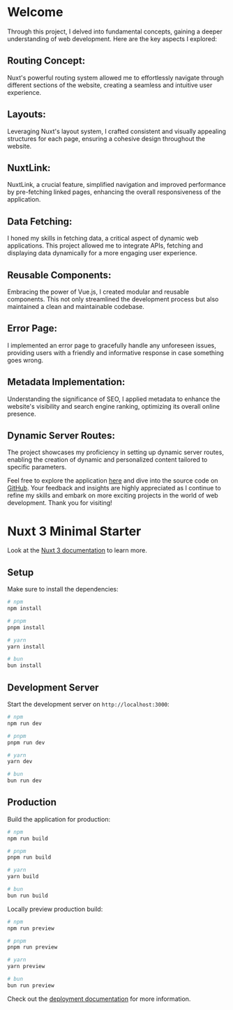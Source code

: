 # Welcome
Through this project, I delved into fundamental concepts, gaining a deeper understanding of web development. Here are the key aspects I explored:

## Routing Concept: 
Nuxt's powerful routing system allowed me to effortlessly navigate through different sections of the website, creating a seamless and intuitive user experience.

## Layouts: 
Leveraging Nuxt's layout system, I crafted consistent and visually appealing structures for each page, ensuring a cohesive design throughout the website.

## NuxtLink: 
NuxtLink, a crucial feature, simplified navigation and improved performance by pre-fetching linked pages, enhancing the overall responsiveness of the application.

## Data Fetching: 
I honed my skills in fetching data, a critical aspect of dynamic web applications. This project allowed me to integrate APIs, fetching and displaying data dynamically for a more engaging user experience.

## Reusable Components: 
Embracing the power of Vue.js, I created modular and reusable components. This not only streamlined the development process but also maintained a clean and maintainable codebase.

## Error Page: 
I implemented an error page to gracefully handle any unforeseen issues, providing users with a friendly and informative response in case something goes wrong.

## Metadata Implementation: 
Understanding the significance of SEO, I applied metadata to enhance the website's visibility and search engine ranking, optimizing its overall online presence.

## Dynamic Server Routes: 
The project showcases my proficiency in setting up dynamic server routes, enabling the creation of dynamic and personalized content tailored to specific parameters.

Feel free to explore the application [here](https://65b1d1b8d93ad412dc4b03fa--cerulean-gaufre-7d46c6.netlify.app/) and dive into the source code on [GitHub](https://github.com/Archie-study/nuxt-vue-project). Your feedback and insights are highly appreciated as I continue to refine my skills and embark on more exciting projects in the world of web development. Thank you for visiting!


# Nuxt 3 Minimal Starter

Look at the [Nuxt 3 documentation](https://nuxt.com/docs/getting-started/introduction) to learn more.

## Setup

Make sure to install the dependencies:

```bash
# npm
npm install

# pnpm
pnpm install

# yarn
yarn install

# bun
bun install
```

## Development Server

Start the development server on `http://localhost:3000`:

```bash
# npm
npm run dev

# pnpm
pnpm run dev

# yarn
yarn dev

# bun
bun run dev
```

## Production

Build the application for production:

```bash
# npm
npm run build

# pnpm
pnpm run build

# yarn
yarn build

# bun
bun run build
```

Locally preview production build:

```bash
# npm
npm run preview

# pnpm
pnpm run preview

# yarn
yarn preview

# bun
bun run preview
```

Check out the [deployment documentation](https://nuxt.com/docs/getting-started/deployment) for more information.
